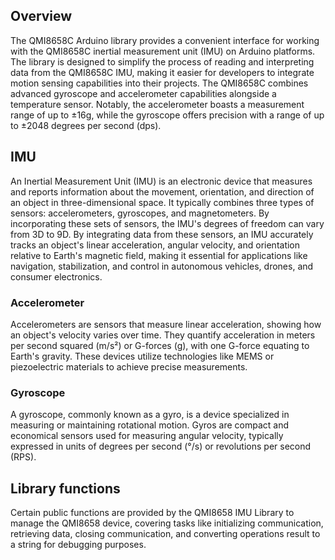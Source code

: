 ## Overview
The QMI8658C Arduino library provides a convenient interface for working with the QMI8658C inertial measurement unit (IMU) on Arduino platforms. The library is designed to simplify the process of reading and interpreting data from the QMI8658C IMU, making it easier for developers to integrate motion sensing capabilities into their projects.
The QMI8658C combines advanced gyroscope and accelerometer capabilities alongside a temperature sensor. Notably, the accelerometer boasts a measurement range of up to ±16g, while the gyroscope offers precision with a range of up to ±2048 degrees per second (dps). 

## IMU
An Inertial Measurement Unit (IMU) is an electronic device that measures and reports information about the movement, orientation, and direction of an object in three-dimensional space. It typically combines three types of sensors: accelerometers, gyroscopes, and magnetometers. By incorporating these sets of sensors, the IMU's degrees of freedom can vary from 3D to 9D. By integrating data from these sensors, an IMU accurately tracks an object's linear acceleration, angular velocity, and orientation relative to Earth's magnetic field, making it essential for applications like navigation, stabilization, and control in autonomous vehicles, drones, and consumer electronics.

### Accelerometer

Accelerometers are sensors that measure linear acceleration, showing how an object's velocity varies over time. They quantify acceleration in meters per second squared (m/s²) or G-forces (g), with one G-force equating to Earth's gravity. These devices utilize technologies like MEMS or piezoelectric materials to achieve precise measurements.

### Gyroscope

A gyroscope, commonly known as a gyro, is a device specialized in measuring or maintaining rotational motion. Gyros are compact and economical sensors used for measuring angular velocity, typically expressed in units of degrees per second (°/s) or revolutions per second (RPS).

## Library functions

Certain public functions are provided by the QMI8658 IMU Library to manage the QMI8658 device, covering tasks like initializing communication, retrieving data, closing communication, and converting operations result to a string for debugging purposes.


